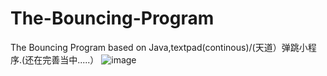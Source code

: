 # The-Bouncing-Program
The Bouncing Program  based on Java,textpad(continous)/(天道）弹跳小程序.(还在完善当中.....）
![image](https://user-images.githubusercontent.com/78581470/140455646-121a9f64-e0a3-48fb-b338-90ecb861591b.png)

